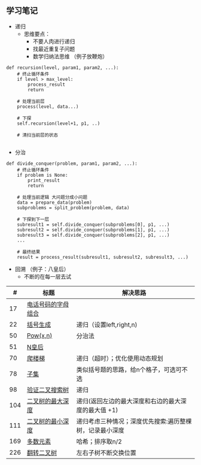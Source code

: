 ## 学习笔记
 

+ 递归
	+ 思维要点：
		+ 不要人肉进行递归
		+ 找最近重复子问题
		+ 数学归纳法思维 （例子放鞭炮）

````
def recursion(level, param1, param2, ...):
	# 终止循环条件
	if level > max_level:
		process_result
		return
	
	# 处理当前层
	process(level, data...)
	
	# 下探
	self.recursion(level+1, p1, ..)
	
	# 清扫当前层的状态
	
````
		
+ 分治

````
def divide_conquer(problem, param1, param2, ...):
	# 终止循环条件
	if problem is None:
		print_result
		return
		
	# 处理当前逻辑 大问题分成小问题
	data = prepare_data(problem)
	subproblems = split_problem(problem, data)
	
	# 下探到下一层
	subresult1 = self.divide_conquer(subproblems[0], p1, ...)
	subresult2 = self.divide_conquer(subproblems[1], p1, ...)
	subresult3 = self.divide_conquer(subproblems[2], p1, ...)
	...
	
	# 最终结果
	result = process_result(subresult1,	subresult2, subresult3, ...)

```` 


+ 回溯 （例子：八皇后）
	+ 不断的在每一层去试



|#|标题|解决思路|
|---|---|------|
|17|[电话号码的字母组合](https://leetcode-cn.com/problems/letter-combinations-of-a-phone-number/)	||
|22|[括号生成](https://leetcode-cn.com/problems/generate-parentheses/)|递归（设置left,right,n)|
|50|[Pow(x,n)](https://leetcode-cn.com/problems/powx-n/)|分治法|
|51|[N皇后](https://leetcode-cn.com/problems/n-queens/)||
|70|[爬楼梯](https://leetcode-cn.com/problems/two-sum/description/)| 递归（超时）；优化使用动态规划|
|78|[子集](https://leetcode-cn.com/problems/subsets/)|类似括号题的思路，给n个格子，可选可不选|
|98|[验证二叉搜索树](https://leetcode-cn.com/problems/validate-binary-search-tree/)|递归|
|104|[二叉树的最大深度](https://leetcode-cn.com/problems/maximum-depth-of-binary-tree/)|递归(返回左边的最大深度和右边的最大深度的最大值 +1)|
|111|[二叉树的最小深度](https://leetcode-cn.com/problems/minimum-depth-of-binary-tree/)|递归考虑三种情况；深度优先搜索:遍历整棵树，记录最小深度|
|169|[多数元素](https://leetcode-cn.com/problems/majority-element/description/)|哈希；排序取n/2|
|226| [翻转二叉树]()| 左右子树不断交换位置|
